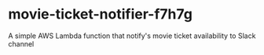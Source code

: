 # movie-ticket-notifier-f7h7g
A simple AWS Lambda function that notify's movie ticket availability to Slack channel 
